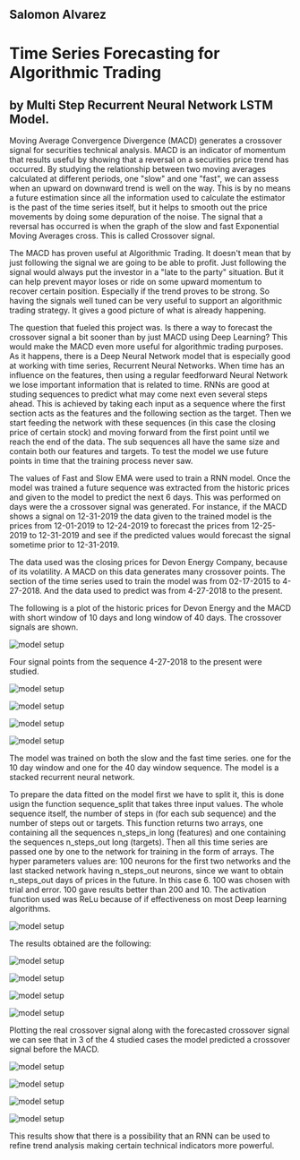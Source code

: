 
## Salomon Alvarez

# Time Series Forecasting for Algorithmic Trading
## by Multi Step Recurrent Neural Network LSTM Model.


Moving Average Convergence Divergence (MACD) generates a crossover signal for securities technical analysis. MACD is an indicator of momentum that results useful by showing that a reversal on a securities price trend has occurred. By studying the relationship between two moving averages calculated at different periods, one "slow" and one "fast", we can assess when an upward on downward trend is well on the way. This is by no means a future estimation since all the information used to calculate the estimator is the past of the time series itself, but it helps to smooth out the price movements by doing some depuration of the noise. The signal that a reversal has occurred is when the graph of the slow and fast Exponential Moving Averages cross. This is called Crossover signal.

The MACD has proven useful at Algorithmic Trading. It doesn't mean that by just following the signal we are going to be able to profit. Just following the signal would always put the investor in a "late to the party" situation. But it can help prevent mayor loses or ride on some upward momentum to recover certain position. Especially if the trend proves to be strong. So having the signals well tuned can be very useful to support an algorithmic trading strategy. It gives a good picture of what is already happening. 

The question that fueled this project was. Is there a way to forecast the crossover signal a bit sooner than by just MACD using Deep Learning? This would make the MACD even more useful for algorithmic trading purposes. As it happens, there is a Deep Neural Network model that is especially good at working with time series, Recurrent Neural Networks. When time has an influence on the features, then using a regular feedforward Neural Network we lose important information that is related to time. RNNs are good at studing sequences to predict what may come next even several steps ahead. This is achieved by taking each input as a sequence where the first section acts as the features and the following section as the target. Then we start feeding the network with these sequences (in this case the closing price of certain stock) and moving forward from the first point until we reach the end of the data. The sub sequences all have the same size and contain both our features and targets. To test the model we use future points in time that the training process never saw.

The values of Fast and Slow EMA were used to train a RNN model. Once the model was trained a future sequence was extracted from the historic prices and given to the model to predict the next 6 days. This was performed on days were the a crossover signal was generated. For instance, if the MACD shows a signal on 12-31-2019 the data given to the trained model is the prices from  12-01-2019 to 12-24-2019 to forecast the prices from 12-25-2019 to 12-31-2019 and see if the predicted values would forecast the signal sometime prior to 12-31-2019. 

The data used was the closing prices for Devon Energy Company, because of its volatility. A MACD on this data generates many crossover points. The section of the time series used to train the model was from 02-17-2015 to 4-27-2018. And the data used to predict was from 4-27-2018 to the present.

The following is a plot of the historic prices for Devon Energy and the MACD with short window of 10 days and long window of 40 days. The crossover signals are shown.

![model setup](/images/crossover.png)

Four signal points from the sequence 4-27-2018 to the present were studied.

![model setup](/images/real1.png)

![model setup](/images/real2.png)

![model setup](/images/real3.png)

![model setup](/images/real4.png)

The model was trained on both the slow and the fast time series. one for the 10 day window and one for the 40 day window sequence. The model is a stacked recurrent neural network. 

To prepare the data fitted on the model first we have to split it, this is done usign the function sequence_split that takes three input values. The whole sequence itself, the number of steps in (for each sub sequence) and the number of steps out or targets. This function returns two arrays, one containing all the sequences n_steps_in long (features) and one containing the sequences n_steps_out long (targets). Then all this time series are passed one by one to the network for training in the form of arrays. The hyper parameters values are: 100 neurons for the first two networks and the last stacked network having n_steps_out neurons, since we want to obtain n_steps_out days of prices in the future. In this case 6. 100 was chosen with trial and error. 100 gave results better than 200 and 10. The activation function used was ReLu because of if effectiveness on most Deep learning algorithms. 

![model setup](/images/model.png)

The results obtained are the following:

![model setup](/images/result1df.png)

![model setup](/images/result2df.png)

![model setup](/images/result3df.png)

![model setup](/images/result4df.png)

Plotting the real crossover signal along with the forecasted crossover signal we can see that in 3 of the 4 studied cases the model predicted a crossover signal before the MACD. 

![model setup](/images/result1plot.png)

![model setup](/images/result2plot.png)

![model setup](/images/result3plot.png)

![model setup](/images/result4plot.png)

This results show that there is a possibility that an RNN can be used to refine trend analysis making certain technical indicators more powerful. 
